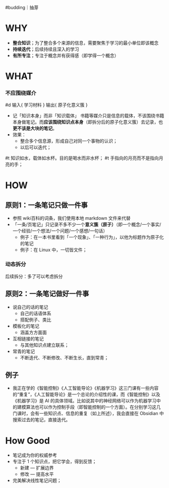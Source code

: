 #budding｜抽芽 
# WHY
- **整合知识**；为了整合多个来源的信息，需要聚焦于学习的最小单位即该概念
- **持续迭代**；后续持续且深入的学习
- **有所专注**；专注于概念并有获得感（即学得一个概念）
# WHAT
### 不应围绕媒介
#d 输入{ 学习材料 } 输出{ 原子化意义簇 }
- 记「知识本身」而非「知识载体」
  书籍等媒介只是信息的载体，不该围绕书籍本身做笔记。而**应该围绕知识点本身**（即拆分后的原子化意义簇）去记录，也**更不该是大块的笔记**。
- 效果：
	- 整合多个信息源，形成自己对同一个事物的认识；
	- 以后可以迭代；

#t 知识如水，载体如水杯。目的是喝水而非水杯；
#t 手指向的月亮而不是指向月亮的手；
# HOW
## 原则1：一条笔记只做一件事 
- 参照 wiki百科的词条，我们使用本地 markdown 文件来代替
- 「一条/页笔记」只记录不多不少一个**意义簇（原子）**（即一个概念/一个事实/一个经验/一个想法/一个问题/一个感想/一句话）
	- 例子：在一本书里看到「一个现象」、「一种行为」，以他为标题作为原子化的笔记 
	- 例子：在 Linux 中，一切皆文件；
### 动态拆分
后续拆分：多了可以考虑拆分
## 原则2：一条笔记做好一件事
- 说自己的话的笔记
	- 自己的话语体系
	- 搭配例子、类比
- 模板化的笔记
	- 涵盖方方面面
- 互相链接的笔记
	- 与其他知识点建立联系；
- 常青的笔记
	- 不断迭代、不断修改、不断生长，直到常青；
## 例子
- 我正在学的《智能控制》《人工智能导论》《机器学习》这三门课有一些内容的“重复”，《人工智能导论》是一个总论的介绍性的课，而《智能控制》以及《机器学习》是 AI 的具体领域。比如说其中的神经网络可以作为机器学习中的建模算法也可以作为控制手段（即智能控制的一个方面）。在分别学习这几门课时，会有一些知识点、信息的重复（如上所述），我会直接在 Obsidian 中搜索过去的笔记，直接迭代。

# How Good 
- 笔记成为你的权威参考
- 专注于 1 个知识点，把它学会，得到反馈；
	- 新建 — 扩展边界
	- 修改 — 提高水平
- 完美解决线性笔记问题；